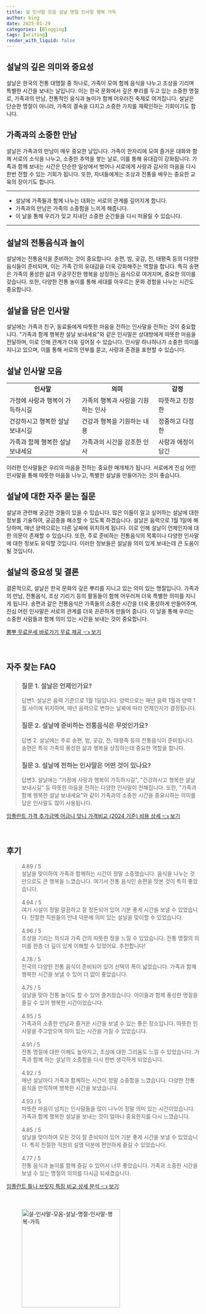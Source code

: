 ```yaml
---
title: 설 인사말 모음 설날 명절 인사말 행복 가득
author: bing
date: 2025-01-29
categories: [Blogging]
tags: [writing]
render_with_liquid: false
---
```



<h2 id="설날의 의미">설날의 깊은 의미와 중요성</h2>

<p>설날은 한국의 전통 대명절 중 하나로, 가족이 모여 함께 음식을 나누고 조상을 기리며 특별한 시간을 보내는 날입니다. 이는 한국 문화에서 깊은 뿌리를 두고 있는 소중한 명절로, 가족과의 만남, 전통적인 음식과 놀이가 함께 어우러진 축제로 여겨집니다. 설날은 단순한 명절이 아니라, 가족의 결속을 다지고 소중한 가치를 재확인하는 기회이기도 합니다.</p>

<h2 id="가족과의 만남">가족과의 소중한 만남</h2>

<p>설날은 가족과의 만남이 매우 중요한 날입니다. 가족이 한자리에 모여 즐거운 대화와 함께 서로의 소식을 나누고, 소중한 추억을 쌓는 날로, 이를 통해 유대감이 강화됩니다. 가족과 함께 보내는 시간은 단순한 일상에서 벗어나 서로에게 사랑과 감사의 마음을 다시 한번 전할 수 있는 기회가 됩니다. 또한, 자녀들에게는 조상과 전통을 배우는 중요한 교육의 장이기도 합니다.</p>

<hr />

<ul>
    <li>설날에 가족들과 함께 나누는 대화는 서로의 관계를 깊어지게 합니다.</li>
    <li>가족과의 만남은 가족의 소중함을 느끼게 해줍니다.</li>
    <li>이 날을 통해 우리가 잊고 지내던 소중한 순간들을 다시 떠올릴 수 있습니다.</li>
</ul>

<hr />

<h2 id="전통음식과 놀이">설날의 전통음식과 놀이</h2>

<p>설날에는 전통음식을 준비하는 것이 중요합니다. 송편, 밤, 곶감, 전, 태평죽 등의 다양한 음식들이 준비되며, 이는 가족 간의 유대감을 더욱 강화해주는 역할을 합니다. 특히 송편은 가족의 풍성한 삶과 무궁무진한 행복을 상징하는 음식으로 여겨지며, 중요한 의미를 갖습니다. 또한, 다양한 전통 놀이를 통해 세대를 아우르는 문화 경험을 나누는 시간도 중요합니다.</p>

<h2 id="설날 인사말의 의미">설날을 담은 인사말</h2>

<p>설날에는 가족과 친구, 동료들에게 따뜻한 마음을 전하는 인사말을 전하는 것이 중요합니다. "가족과 함께 행복한 설날 보내세요"와 같은 인사말은 상대방에게 따뜻한 마음을 전달하며, 이로 인해 관계가 더욱 깊어질 수 있습니다. 인사말 하나하나가 소중한 의미를 지니고 있으며, 이를 통해 서로의 안부를 묻고, 사랑과 존경을 표현할 수 있습니다.</p>

<h2 id="설날의 의미를 담은 인사말 모음">설날 인사말 모음</h2>

<table>
    <tr>
        <td style="text-align: center; height: 17px;"><b>인사말</b></td>
        <td style="text-align: center; height: 17px;"><b>의미</b></td>
        <td style="text-align: center; height: 17px;"><b>감정</b></td>
    </tr>
    <tr>
        <td>가정에 사랑과 행복이 가득하시길</td>
        <td>가족의 행복과 사랑을 기원하는 인사</td>
        <td>따뜻하고 진정한</td>
    </tr>
    <tr>
        <td>건강하시고 행복한 설날 보내시길</td>
        <td>건강과 행복을 기원하는 내용</td>
        <td>정중하고 다정한</td>
    </tr>
    <tr>
        <td>가족과 함께 행복한 설날 보내세요</td>
        <td>가족과의 시간을 강조한 인사</td>
        <td>사랑과 애정이 담긴</td>
    </tr>
</table>

<p>이러한 인사말들은 우리의 마음을 전하는 중요한 매개체가 됩니다. 서로에게 진심 어린 인사말을 통해 따뜻한 마음을 나누고, 특별한 설날을 만들어가는 것이 좋습니다.</p>

<h2 id="자주 묻는 질문">설날에 대한 자주 묻는 질문</h2>

<p>설날과 관련해 궁금한 것들이 있을 수 있습니다. 많은 이들이 알고 싶어하는 설날에 대한 정보를 기술하여, 궁금증을 해소할 수 있도록 하겠습니다. 설날은 음력으로 1월 1일에 해당하며, 매년 양력으로는 다른 날짜에 위치하게 됩니다. 이로 인해 설날이 언제인지에 대한 의문이 존재할 수 있습니다. 또한, 주로 준비하는 전통음식의 목록이나 다양한 인사말에 대한 정보도 유익할 것입니다. 이러한 정보들은 설날을 의미 있게 보내는데 큰 도움이 될 것입니다.</p>

<h2 id="설날의 중요성">설날의 중요성 및 결론</h2>

<p>결론적으로, 설날은 한국 문화의 깊은 뿌리를 지니고 있는 의미 있는 명절입니다. 가족과의 만남, 전통음식, 조상 기리기 등의 활동들이 함께 어우러져 더욱 특별한 의미를 지니게 됩니다. 송편과 같은 전통음식은 가족들의 소중한 시간을 더욱 풍성하게 만들어주며, 진심 어린 인사말은 서로의 관계를 더욱 끈끈하게 만들어 줍니다. 이 날을 통해 우리는 소중한 사람들과 함께 의미 있는 시간을 보내는 것이 중요합니다.</p>


<p><a class="click-button" title="뽐뿌 무료운세 바로가기 무료 제공" href="https://adkhouse.github.io/posts/%EB%BD%90%EB%BF%8C-%EB%AC%B4%EB%A3%8C%EC%9A%B4%EC%84%B8-%EB%B0%94%EB%A1%9C%EA%B0%80%EA%B8%B0-%EB%AC%B4%EB%A3%8C-%EC%A0%9C%EA%B3%B5/" rel="dofollow">뽐뿌 무료운세 바로가기 무료 제공 👈 보기</a></p><br>
<h2 id='자주_찾는_FAQ'>자주 찾는 FAQ</h2>
<div itemscope="" itemtype="https://schema.org/FAQPage"> 
<blockquote> 
<div itemscope="" itemprop="mainEntity" itemtype="https://schema.org/Question"> 
<h3 itemprop="name">질문 1. 설날은 언제인가요? </h3> 
<div itemscope="" itemprop="acceptedAnswer" itemtype="https://schema.org/Answer"> 
<span itemprop="text"> 
<p>답변1. 설날은 음력 기준으로 1월 1일입니다. 양력으로는 매년 음력 1월과 양력 1월 사이에 위치하며, 매년 음력으로 변하는 날짜에 따라 언제인지가 결정됩니다.</p> 
</span> 
</div> 
</div> 
<div itemscope="" itemprop="mainEntity" itemtype="https://schema.org/Question"> 
<h3 itemprop="name">질문 2. 설날에 준비하는 전통음식은 무엇인가요? </h3> 
<div itemscope="" itemprop="acceptedAnswer" itemtype="https://schema.org/Answer"> 
<span itemprop="text"> 
<p>답변 2. 설날에는 주로 송편, 밤, 곶감, 전, 태평죽 등의 전통음식이 준비됩니다. 송편은 특히 가족의 풍성한 삶과 행복을 상징하는데 중요한 역할을 합니다.</p> 
</span> 
</div> 
</div> 
<div itemscope="" itemprop="mainEntity" itemtype="https://schema.org/Question"> 
<h3 itemprop="name">질문 3. 설날에 전하는 인사말은 어떤 것이 있나요?</h3> 
<div itemscope="" itemprop="acceptedAnswer" itemtype="https://schema.org/Answer"> 
<span itemprop="text"> 
<p>답변3. 설날에는 "가정에 사랑과 행복이 가득하시길", "건강하시고 행복한 설날 보내시길" 등 따뜻한 마음을 전하는 다양한 인사말이 전해집니다. 또한, "가족과 함께 행복한 설날 보내세요"와 같이 가족과의 소중한 시간을 중요시하는 의미를 담은 인사말도 많이 사용됩니다.</p> 
</span> 
</div> 
</div> 
</blockquote> 
</div>
<p><a class="click-button" title="임플란트 가격 추가금액 어금니 앞니 가격비교 (2024 기준) 비용 상세" href="https://adkhouse.github.io/posts/%EC%9E%84%ED%94%8C%EB%9E%80%ED%8A%B8-%EA%B0%80%EA%B2%A9-%EC%B6%94%EA%B0%80%EA%B8%88%EC%95%A1-%EC%96%B4%EA%B8%88%EB%8B%88-%EC%95%9E%EB%8B%88-%EA%B0%80%EA%B2%A9%EB%B9%84%EA%B5%90-(2024-%EA%B8%B0%EC%A4%80)-%EB%B9%84%EC%9A%A9-%EC%83%81%EC%84%B8/" rel="dofollow">임플란트 가격 추가금액 어금니 앞니 가격비교 (2024 기준) 비용 상세 👈 보기</a></p><br>
<h2 id='후기'>후기</h2>
<div itemscope itemtype="https://schema.org/Product">
  <blockquote>
  <div itemprop="review" itemscope itemtype="https://schema.org/Review">
      <div itemprop="reviewRating" itemscope itemtype="https://schema.org/Rating"> <span itemprop="ratingValue">4.89</span> / <span itemprop="bestRating">5</span> </div>
      <span itemprop="reviewBody">설날을 맞이하여 가족과 함께하는 시간이 정말 소중했습니다. 음식을 나누는 것만으로도 큰 행복을 느꼈습니다. 여기서 전통 음식인 송편을 맛본 것이 특히 좋았습니다.</span>
  </div>
  <br>
  <div itemprop="review" itemscope itemtype="https://schema.org/Review">
      <div itemprop="reviewRating" itemscope itemtype="https://schema.org/Rating"> <span itemprop="ratingValue">4.94</span> / <span itemprop="bestRating">5</span> </div>
      <span itemprop="reviewBody">여기 시설이 정말 깔끔하고 잘 정돈되어 있어 기분 좋게 시간을 보낼 수 있었습니다. 친절한 직원들의 안내 덕분에 의미 있는 설날을 맞이할 수 있었습니다.</span>
  </div>
  <br>
  <div itemprop="review" itemscope itemtype="https://schema.org/Review">
      <div itemprop="reviewRating" itemscope itemtype="https://schema.org/Rating"> <span itemprop="ratingValue">4.96</span> / <span itemprop="bestRating">5</span> </div>
      <span itemprop="reviewBody">조상을 기리는 의식과 가족 간의 따뜻한 정을 느낄 수 있었습니다. 전통 명절의 의미를 한층 더 깊이 있게 이해할 수 있었어요. 추천합니다!</span>
  </div>
  <br>
  <div itemprop="review" itemscope itemtype="https://schema.org/Review">
      <div itemprop="reviewRating" itemscope itemtype="https://schema.org/Rating"> <span itemprop="ratingValue">4.78</span> / <span itemprop="bestRating">5</span> </div>
      <span itemprop="reviewBody">전국의 다양한 전통 음식이 준비되어 있어 선택의 폭이 넓었습니다. 가족과 함께 행복한 시간을 보낼 수 있어 더 없이 좋았습니다.</span>
  </div>
  <br>
  <div itemprop="review" itemscope itemtype="https://schema.org/Review">
      <div itemprop="reviewRating" itemscope itemtype="https://schema.org/Rating"> <span itemprop="ratingValue">4.75</span> / <span itemprop="bestRating">5</span> </div>
      <span itemprop="reviewBody">설날을 맞아 전통 놀이도 할 수 있어 즐거웠습니다. 아이들과 함께 풍성한 명절을 즐길 수 있어 행복한 시간이었습니다.</span>
  </div>
  <br>
  <div itemprop="review" itemscope itemtype="https://schema.org/Review">
      <div itemprop="reviewRating" itemscope itemtype="https://schema.org/Rating"> <span itemprop="ratingValue">4.95</span> / <span itemprop="bestRating">5</span> </div>
      <span itemprop="reviewBody">가족과의 소중한 만남과 즐거운 시간을 보낼 수 있는 좋은 장소입니다. 따뜻한 인사말을 주고받으며 의미 있는 시간을 가질 수 있었습니다.</span>
  </div>
  <br>
  <div itemprop="review" itemscope itemtype="https://schema.org/Review">
      <div itemprop="reviewRating" itemscope itemtype="https://schema.org/Rating"> <span itemprop="ratingValue">4.91</span> / <span itemprop="bestRating">5</span> </div>
      <span itemprop="reviewBody">전통 명절에 대한 이해도 높아지고, 조상에 대한 그리움도 느낄 수 있었습니다. 가족과 함께 하는 설날의 소중함을 다시 한번 생각하게 되었습니다.</span>
  </div>
  <br>
  <div itemprop="review" itemscope itemtype="https://schema.org/Review">
      <div itemprop="reviewRating" itemscope itemtype="https://schema.org/Rating"> <span itemprop="ratingValue">4.92</span> / <span itemprop="bestRating">5</span> </div>
      <span itemprop="reviewBody">매년 설날마다 가족과 함께하는 시간이 정말 소중함을 느꼈습니다. 다양한 전통 음식을 만끽하며 행복한 시간을 보냈습니다.</span>
  </div>
  <br>
  <div itemprop="review" itemscope itemtype="https://schema.org/Review">
      <div itemprop="reviewRating" itemscope itemtype="https://schema.org/Rating"> <span itemprop="ratingValue">4.93</span> / <span itemprop="bestRating">5</span> </div>
      <span itemprop="reviewBody">따뜻한 마음이 넘치는 인사말들을 많이 나누어 정말 의미 있는 시간이었습니다. 가족과 함께 행복한 설날을 보내는 것이 얼마나 중요한지를 다시 느꼈습니다.</span>
  </div>
  <br>
  <div itemprop="review" itemscope itemtype="https://schema.org/Review">
      <div itemprop="reviewRating" itemscope itemtype="https://schema.org/Rating"> <span itemprop="ratingValue">4.85</span> / <span itemprop="bestRating">5</span> </div>
      <span itemprop="reviewBody">설날을 맞이하여 모든 것이 잘 준비되어 있어 기분 좋게 시간을 보낼 수 있었습니다. 특히 친절한 직원의 설명 덕분에 편안하게 즐길 수 있었습니다.</span>
  </div>
  <br>
  <div itemprop="review" itemscope itemtype="https://schema.org/Review">
      <div itemprop="reviewRating" itemscope itemtype="https://schema.org/Rating"> <span itemprop="ratingValue">4.77</span> / <span itemprop="bestRating">5</span> </div>
      <span itemprop="reviewBody">전통 음식과 놀이를 함께 즐길 수 있어서 너무 좋았습니다. 가족과 소중한 시간을 보낼 수 있는 명절의 의의를 다시금 되새겼습니다.</span>
  </div>
  </blockquote>
</div>
<p><a class="click-button" title="임플란트 틀니 브릿지 특징 비교 상세 분석" href="https://adkhouse.github.io/posts/%EC%9E%84%ED%94%8C%EB%9E%80%ED%8A%B8-%ED%8B%80%EB%8B%88-%EB%B8%8C%EB%A6%BF%EC%A7%80-%ED%8A%B9%EC%A7%95-%EB%B9%84%EA%B5%90-%EC%83%81%EC%84%B8-%EB%B6%84%EC%84%9D/" rel="dofollow">임플란트 틀니 브릿지 특징 비교 상세 분석 👈 보기</a></p><br>
<figure class="image"><img src="https://adkhouse.github.io/assets/img/thumbnail/설-인사말-모음-설날-명절-인사말-행복-가득.webp" alt="설-인사말-모음-설날-명절-인사말-행복-가득" width="256" height="256"></figure>